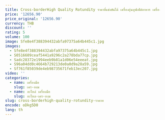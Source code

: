 ```yaml
---
title: Cross-borderHigh Quality Rotundity ราคาที่แข่งขันได้ เครื่องอุ่นบุฟเฟ่ต์อาหาร เครื่องอุ่นอาหารบุฟเฟ่ต์ หรูหราสําหรับโรงแรม
price: '12656.90'
price_original: '12656.90'
currency: THB
discount: ''
rating: 5
volume: 100
image: Sfe8e4f388394432abfa97375a64b445c1.jpg
images:
  - Sfe8e4f388394432abfa97375a64b445c1.jpg
  - S0516609ceaf5441a9296c2a278bda77cp.jpg
  - Sadc28372e1994eeb9b81a1d06e54eeeat.jpg
  - S96a04dd0c4664b729213de0a0d9a28a59.jpg
  - Sf761f85039de4eb98735671feb13ec207.jpg
video: ''
categories:
  - name: เครื่องมือ
    slug: เคร-องม
  - name: อะไหล่ เครื่องมือ
    slug: อะไหล-เคร-องม
slug: cross-borderhigh-quality-rotundity-ราคาท
encode: oDkg5D0
lang: th
---
```

  